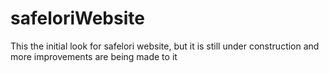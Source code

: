 # safeloriWebsite

This the initial look for safelori website, but it is still under construction and more improvements are being made to it
